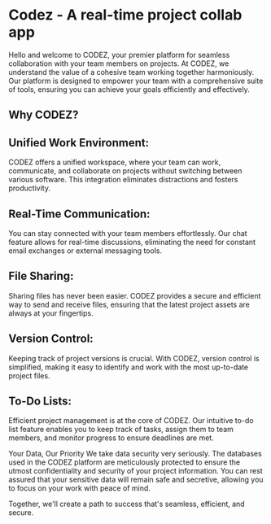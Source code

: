 # Codez - A real-time project collab app

Hello and welcome to CODEZ, your premier platform for seamless collaboration with your team members on projects. At CODEZ, we understand the value of a cohesive team working together harmoniously. Our platform is designed to empower your team with a comprehensive suite of tools, ensuring you can achieve your goals efficiently and effectively.

## Why CODEZ?

## Unified Work Environment:
CODEZ offers a unified workspace, where your team can work, communicate, and collaborate on projects without switching between various software. This integration eliminates distractions and fosters productivity.

## Real-Time Communication:
You can stay connected with your team members effortlessly. Our chat feature allows for real-time discussions, eliminating the need for constant email exchanges or external messaging tools.

## File Sharing:
Sharing files has never been easier. CODEZ provides a secure and efficient way to send and receive files, ensuring that the latest project assets are always at your fingertips.

## Version Control:
Keeping track of project versions is crucial. With CODEZ, version control is simplified, making it easy to identify and work with the most up-to-date project files.

## To-Do Lists:
Efficient project management is at the core of CODEZ. Our intuitive to-do list feature enables you to keep track of tasks, assign them to team members, and monitor progress to ensure deadlines are met.

Your Data, Our Priority We take data security very seriously. The databases used in the CODEZ platform are meticulously protected to ensure the utmost confidentiality and security of your project information. You can rest assured that your sensitive data will remain safe and secretive, allowing you to focus on your work with peace of mind.

Together, we'll create a path to success that's seamless, efficient, and secure.

